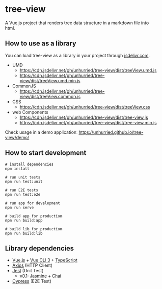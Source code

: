# tree-view

A Vue.js project that renders tree data structure in a markdown file into html.

## How to use as a library 

You can load tree-view as a library in your project through [jsdelivr.com](https://jsdelivr.com).

* UMD
  * https://cdn.jsdelivr.net/gh/unhurried/tree-view/dist/treeView.umd.js
  * https://cdn.jsdelivr.net/gh/unhurried/tree-view/dist/treeView.umd.min.js
* CommonJS
  * https://cdn.jsdelivr.net/gh/unhurried/tree-view/dist/treeView.common.js
* CSS
  * https://cdn.jsdelivr.net/gh/unhurried/tree-view/dist/treeView.css
* web Components
  * https://cdn.jsdelivr.net/gh/unhurried/tree-view/dist/tree-view.js
  * https://cdn.jsdelivr.net/gh/unhurried/tree-view/dist/tree-view.min.js

Check usage in a demo application: https://unhurried.github.io/tree-view/demo/

## How to start development

```shell
# install dependencies
npm install

# run unit tests
npm run test:unit

# run E2E tests
npm run test:e2e

# run app for development
npm run serve

# build app for production
npm run build:app

# build lib for production
npm run build:lib
```

## Library dependencies

- [Vue.js](https://vuejs.org) + [Vue CLI 3](https://cli.vuejs.org/) + [TypeScript](https://www.typescriptlang.org/)
- [Axios](https://github.com/axios/axios) (HTTP Client)
- [Jest](https://jestjs.io/) (Unit Test)
  - [v0.1](https://github.com/unhurried/tree-view/releases/tag/v0.1): [Jasmine](https://jasmine.github.io/) + [Chai](https://www.chaijs.com/)
- [Cypress](https://www.cypress.io/) (E2E Test)